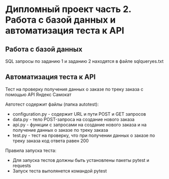 ﻿# Дипломный проект часть 2. Работа с базой данных и автоматизация теста к API
## Работа с базой данных
SQL запросы по заданию 1 и заданию 2 находятся в файле sqlqueryes.txt 
## Автоматизация теста к API
Тест на проверку получения данных о заказе по треку заказа с помощью API Яндекс Самокат

Автотест содержит файлы (папка autotest):
- configuration.py - содержит URL и пути POST и GET запросов
- data.py - тело POST-запроса на создание нового заказа
- api.py - функции с запросами на создание нового заказа и на получение данных о заказе по треку заказа
- test.py - тест на проверку, что при получении данных о заказе по треку заказа код ответа равен 200

Правила запуска теста:
- Для запуска тестов должны быть установлены пакеты pytest и requests
- Запуск теста выполянется командой pytest
